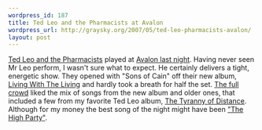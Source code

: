 ```yaml
--- 
wordpress_id: 187
title: Ted Leo and the Pharmacists at Avalon
wordpress_url: http://graysky.org/2007/05/ted-leo-pharmacists-avalon/
layout: post
---
```

<a href="http://www.tedleo.com/">Ted Leo and the Pharmacists</a> played at <a href="http://tourb.us/show/25948-Ted_Leo_and_the_Pharmacists-Love_Of_Diagrams-Avalon-Boston-MA">Avalon last night</a>. Having never seen Mr Leo perform, I wasn't sure what to expect. He certainly delivers a tight, energetic show. They opened with "Sons of Cain" off their new album, <a href="http://www.amazon.com/dp/B000MQ55DO/ref=nosim?tag=mikechampion">Living With The Living</a> and hardly took a breath for half the set. <a href="http://exitfare.blogspot.com/2007/05/ted-leo-and-pharmacists.html">The full crowd</a> liked the mix of songs from the new album and older ones, that included a few from my favorite Ted Leo album, <a href="http://www.amazon.com/dp/B00005KAON/ref=nosim?tag=mikechampion">The Tyranny of Distance</a>. Although for my money the best song of the night might have been <a href="http://www.last.fm/music/Ted+Leo+and+The+Pharmacists/_/The+High+Party">"The High Party"</a>.






